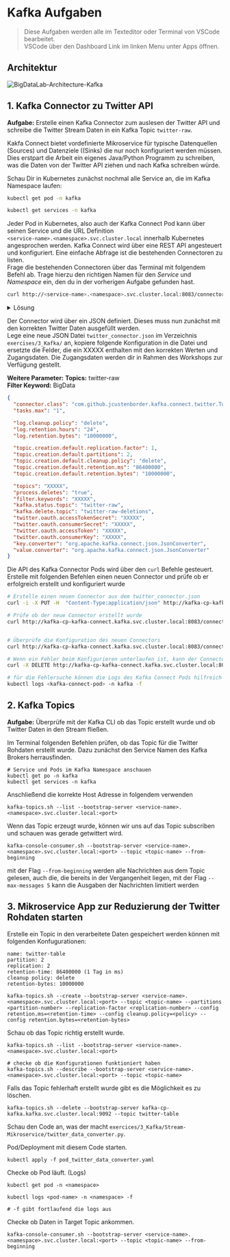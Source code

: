 # Kafka Aufgaben
> Diese Aufgaben werden alle im Texteditor oder Terminal von VSCode bearbeitet.  
VSCode über den Dashboard Link im linken Menu unter Apps öffnen.  

## Architektur

![BigDataLab-Architecture-Kafka](https://user-images.githubusercontent.com/16557412/212665913-a876b3aa-2bbf-48a7-9069-d5ce0b21a276.png)


## 1. Kafka Connector zu Twitter API
**Aufgabe:**
Erstelle einen Kafka Connector zum auslesen der Twitter API und schreibe die Twitter Stream Daten in ein Kafka Topic `twitter-raw`.  

Kakfa Connect bietet vordefinierte Mikroservice für typische Datenquellen (Sources) und Datenziele ((Sinks) die nur noch konfiguriert werden müssen. Dies erstpart die Arbeit ein eigenes Java/Python Programm zu schreiben, was die Daten von der Twitter API ziehen und nach Kafka schreiben würde.

Schau Dir in Kubernetes zunächst nochmal alle Service an, die im Kafka Namespace laufen:

```bash
kubectl get pod -n kafka

kubectl get services -n kafka
```

Jeder Pod in Kubernetes, also auch der Kafka Connect Pod kann über seinen Service und die URL Definition  
`<service-name>.<namespace>.svc.cluster.local` innerhalb Kubernetes angesprochen werden. 
Kafka Connect wird über eine REST API angesteuert und konfiguriert. Eine einfache Abfrage ist die bestehenden Connectoren zu listen.   
Frage die bestehenden Connectoren über das Terminal mit folgendem Befehl ab. Trage hierzu den richtigen Namen für den *Service* und *Namespace* ein, den du in der vorherigen Aufgabe gefunden hast.

```bash
curl http://<service-name>.<namespace>.svc.cluster.local:8083/connectors/
```


<details>
<summary>Lösung</summary>

```bash
curl http://kafka-cp-kafka-connect.kafka.svc.cluster.local:8083/connectors/
```
</details>


Der Connector wird über ein JSON definiert. Dieses muss nun zunächst mit den korrekten Twitter Daten ausgefüllt werden.  
Lege eine neue JSON Datei `twitter_connector.json` im Verzeichnis `exercises/3_Kafka/` an, kopiere folgende Konfiguration in die Datei und ersetzte die Felder, die ein XXXXX enthalten mit den korrekten Werten und Zugangsdaten. Die Zugangsdaten werden dir in Rahmen des Workshops zur Verfügung gestellt.

**Weitere Parameter:**
**Topics:** twitter-raw  
**Filter Keyword:** BigData

```json
{
  "connector.class": "com.github.jcustenborder.kafka.connect.twitter.TwitterSourceConnector",
  "tasks.max": "1",

  "log.cleanup.policy": "delete",
  "log.retention.hours": "24",
  "log.retention.bytes": "10000000",

  "topic.creation.default.replication.factor": 1,
  "topic.creation.default.partitions": 2,
  "topic.creation.default.cleanup.policy": "delete",
  "topic.creation.default.retention.ms": "86400000",
  "topic.creation.default.retention.bytes": "10000000",

  "topics": "XXXXX",
  "process.deletes": "true",
  "filter.keywords": "XXXXX",
  "kafka.status.topic": "twitter-raw",
  "kafka.delete.topic": "twitter-raw-deletions",
  "twitter.oauth.accessTokenSecret": "XXXXX",
  "twitter.oauth.consumerSecret": "XXXXX",
  "twitter.oauth.accessToken": "XXXXX",
  "twitter.oauth.consumerKey": "XXXXX",
  "key.converter": "org.apache.kafka.connect.json.JsonConverter",
  "value.converter": "org.apache.kafka.connect.json.JsonConverter"
}

```

Die API des Kafka Connector Pods wird über den `curl` Befehle gesteuert.
Erstelle mit folgenden Befehlen einen neuen Connector und prüfe ob er erfolgreich erstellt und konfiguriert wurde
```bash
# Erstelle einen neuen Connector aus dem twitter_connector.json
curl -i -X PUT -H  "Content-Type:application/json" http://kafka-cp-kafka-connect.kafka.svc.cluster.local:8083/connectors/twitter-stream/config -d @twitter_connector.json

# Prüfe ob der neue Connector erstellt wurde
curl http://kafka-cp-kafka-connect.kafka.svc.cluster.local:8083/connectors/


# Überprüfe die Konfiguration des neuen Connectors
curl http://kafka-cp-kafka-connect.kafka.svc.cluster.local:8083/connectors/twitter-stream/config

# Wenn ein Fehler beim Konfigurieren unterlaufen ist, kann der Connector gelöscht werden
curl -X DELETE http://kafka-cp-kafka-connect.kafka.svc.cluster.local:8083/connectors/twitter-stream

# für die Fehlersuche können die Logs des Kafka Connect Pods hilfreich sein
kubectl logs <kafka-connect-pod> -n kafka -f
```



## 2. Kafka Topics 

**Aufgabe:** Überprüfe mit der Kafka CLI ob das Topic erstellt wurde und ob Twitter Daten in den Stream fließen.  


Im Terminal folgenden Befehlen prüfen, ob das Topic für die Twitter Rohdaten erstellt wurde.
Dazu zunächst den Service Namen des Kafka Brokers herrausfinden.

```
# Service und Pods im Kafka Namespace anschauen
kubectl get po -n kafka
kubectl get services -n kafka
```
Anschließend die korrekte Host Adresse in folgendem verwenden
```
kafka-topics.sh --list --bootstrap-server <service-name>.<namespace>.svc.cluster.local:<port>
```

Wenn das Topic erzeugt wurde, können wir uns auf das Topic subscriben und schauen was gerade getwittert wird.

```
kafka-console-consumer.sh --bootstrap-server <service-name>.<namespace>.svc.cluster.local:<port> --topic <topic-name> --from-beginning

```
mit der Flag `--from-beginning` werden alle Nachrichten aus dem Topic gelesen, auch die, die bereits in der Vergangenheit liegen, mit der Flag `--max-messages 5` kann die Ausgaben der Nachrichten limitiert werden



## 3. Mikroservice App zur Reduzierung der Twitter Rohdaten starten

Erstelle ein Topic in den verarbeitete Daten gespeichert werden können mit folgenden Konfugurationen:

```
name: twitter-table
partition: 2
replication: 2
retention-time: 86400000 (1 Tag in ms)
cleanup policy: delete
retention-bytes: 10000000
```

```
kafka-topics.sh --create --bootstrap-server <service-name>.<namespace>.svc.cluster.local:<port> --topic <topic-name> --partitions <partition-number> --replication-factor <replication-number> --config retention.ms=<retention-time> --config cleanup.policy=<policy> --config retention.bytes=<retention-bytes>
```

Schau ob das Topic richtig erstellt wurde.<br>

```
kafka-topics.sh --list --bootstrap-server <service-name>.<namespace>.svc.cluster.local:<port>

# checke ob die Konfigurationen funktioniert haben
kafka-topics.sh --describe --bootstrap-server <service-name>.<namespace>.svc.cluster.local:<port> --topic <topic-name>
```


Falls das Topic fehlerhaft erstellt wurde gibt es die Möglichkeit es zu löschen.

```
kafka-topics.sh --delete --bootstrap-server kafka-cp-kafka.kafka.svc.cluster.local:9092 --topic twitter-table
```


Schau den Code an, was der macht `exercices/3_Kafka/Stream-Mikroservice/twitter_data_converter.py`.

Pod/Deployment mit diesem Code starten.<br>

```
kubectl apply -f pod_twitter_data_converter.yaml
```

Checke ob Pod läuft. (Logs)<br>

```
kubectl get pod -n <namespace>

kubectl logs <pod-name> -n <namespace> -f

# -f gibt fortlaufend die logs aus
```


Checke ob Daten in Target Topic ankommen.<br>

```
kafka-console-consumer.sh --bootstrap-server <service-name>.<namespace>.svc.cluster.local:<port> --topic <topic-name> --from-beginning
```



